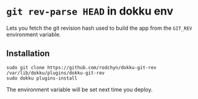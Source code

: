 # `git rev-parse HEAD` in dokku env

Lets you fetch the git revision hash used to build the app from the `GIT_REV`
environment variable.

## Installation

```
sudo git clone https://github.com/rodchyn/dokku-git-rev /var/lib/dokku/plugins/dokku-git-rev
sudo dokku plugins-install
```

The environment variable will be set next time you deploy.

